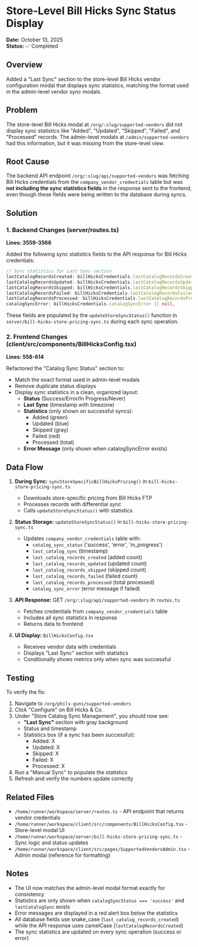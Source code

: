 # Store-Level Bill Hicks Sync Status Display

**Date:** October 13, 2025  
**Status:** ✅ Completed

## Overview
Added a "Last Sync" section to the store-level Bill Hicks vendor configuration modal that displays sync statistics, matching the format used in the admin-level vendor sync modals.

## Problem
The store-level Bill Hicks modal at `/org/:slug/supported-vendors` did not display sync statistics like "Added", "Updated", "Skipped", "Failed", and "Processed" records. The admin-level modals at `/admin/supported-vendors` had this information, but it was missing from the store-level view.

## Root Cause
The backend API endpoint `/org/:slug/api/supported-vendors` was fetching Bill Hicks credentials from the `company_vendor_credentials` table but was **not including the sync statistics fields** in the response sent to the frontend, even though these fields were being written to the database during syncs.

## Solution

### 1. Backend Changes (server/routes.ts)
**Lines: 3559-3566**

Added the following sync statistics fields to the API response for Bill Hicks credentials:

```typescript
// Sync statistics for Last Sync section
lastCatalogRecordsCreated: billHicksCredentials.lastCatalogRecordsCreated || 0,
lastCatalogRecordsUpdated: billHicksCredentials.lastCatalogRecordsUpdated || 0,
lastCatalogRecordsSkipped: billHicksCredentials.lastCatalogRecordsSkipped || 0,
lastCatalogRecordsFailed: billHicksCredentials.lastCatalogRecordsFailed || 0,
lastCatalogRecordsProcessed: billHicksCredentials.lastCatalogRecordsProcessed || 0,
catalogSyncError: billHicksCredentials.catalogSyncError || null,
```

These fields are populated by the `updateStoreSyncStatus()` function in `server/bill-hicks-store-pricing-sync.ts` during each sync operation.

### 2. Frontend Changes (client/src/components/BillHicksConfig.tsx)
**Lines: 558-614**

Refactored the "Catalog Sync Status" section to:
- Match the exact format used in admin-level modals
- Remove duplicate status displays
- Display sync statistics in a clean, organized layout:
  - **Status** (Success/Error/In Progress/Never)
  - **Last Sync** (timestamp with timezone)
  - **Statistics** (only shown on successful syncs):
    - Added (green)
    - Updated (blue)
    - Skipped (gray)
    - Failed (red)
    - Processed (total)
  - **Error Message** (only shown when catalogSyncError exists)

## Data Flow

1. **During Sync:** `syncStoreSpecificBillHicksPricing()` in `bill-hicks-store-pricing-sync.ts`
   - Downloads store-specific pricing from Bill Hicks FTP
   - Processes records with differential sync
   - Calls `updateStoreSyncStatus()` with statistics

2. **Status Storage:** `updateStoreSyncStatus()` in `bill-hicks-store-pricing-sync.ts`
   - Updates `company_vendor_credentials` table with:
     - `catalog_sync_status` ('success', 'error', 'in_progress')
     - `last_catalog_sync` (timestamp)
     - `last_catalog_records_created` (added count)
     - `last_catalog_records_updated` (updated count)
     - `last_catalog_records_skipped` (skipped count)
     - `last_catalog_records_failed` (failed count)
     - `last_catalog_records_processed` (total processed)
     - `catalog_sync_error` (error message if failed)

3. **API Response:** GET `/org/:slug/api/supported-vendors` in `routes.ts`
   - Fetches credentials from `company_vendor_credentials` table
   - Includes all sync statistics in response
   - Returns data to frontend

4. **UI Display:** `BillHicksConfig.tsx`
   - Receives vendor data with credentials
   - Displays "Last Sync" section with statistics
   - Conditionally shows metrics only when sync was successful

## Testing

To verify the fix:

1. Navigate to `/org/phils-guns/supported-vendors`
2. Click "Configure" on Bill Hicks & Co.
3. Under "Store Catalog Sync Management", you should now see:
   - **"Last Sync"** section with gray background
   - Status and timestamp
   - Statistics box (if a sync has been successful):
     - Added: X
     - Updated: X
     - Skipped: X
     - Failed: X
     - Processed: X
4. Run a "Manual Sync" to populate the statistics
5. Refresh and verify the numbers update correctly

## Related Files

- `/home/runner/workspace/server/routes.ts` - API endpoint that returns vendor credentials
- `/home/runner/workspace/client/src/components/BillHicksConfig.tsx` - Store-level modal UI
- `/home/runner/workspace/server/bill-hicks-store-pricing-sync.ts` - Sync logic and status updates
- `/home/runner/workspace/client/src/pages/SupportedVendorsAdmin.tsx` - Admin modal (reference for formatting)

## Notes

- The UI now matches the admin-level modal format exactly for consistency
- Statistics are only shown when `catalogSyncStatus === 'success'` and `lastCatalogSync` exists
- Error messages are displayed in a red alert box below the statistics
- All database fields use snake_case (`last_catalog_records_created`) while the API response uses camelCase (`lastCatalogRecordsCreated`)
- The sync statistics are updated on every sync operation (success or error)




